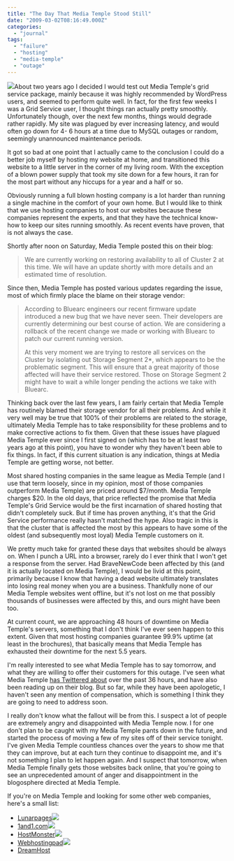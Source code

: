 ```yaml
---
title: "The Day That Media Temple Stood Still"
date: "2009-03-02T08:16:49.000Z"
categories: 
  - "journal"
tags: 
  - "failure"
  - "hosting"
  - "media-temple"
  - "outage"
---
```


![](images/mt-250x140-dk1-1.png)About two years ago I decided I would test out Media Temple's grid service package, mainly because it was highly recommended by WordPress users, and seemed to perform quite well. In fact, for the first few weeks I was a Grid Service user, I thought things ran actually pretty smoothly. Unfortunately though, over the next few months, things would degrade rather rapidly. My site was plagued by ever increasing latency, and would often go down for 4- 6 hours at a time due to MySQL outages or random, seemingly unannounced maintenance periods.

It got so bad at one point that I actually came to the conclusion I could do a better job myself by hosting my website at home, and transitioned this website to a little server in the corner of my living room. With the exception of a blown power supply that took my site down for a few hours, it ran for the most part without any hiccups for a year and a half or so.

Obviously running a full blown hosting company is a lot harder than running a single machine in the comfort of your own home. But I would like to think that we use hosting companies to host our websites because these companies represent the experts, and that they have the technical know-how to keep our sites running smoothly. As recent events have proven, that is not always the case.

Shortly after noon on Saturday, Media Temple posted this on their blog:

> We are currently working on restoring availability to all of Cluster 2 at this time. We will have an update shortly with more details and an estimated time of resolution.

Since then, Media Temple has posted various updates regarding the issue, most of which firmly place the blame on their storage vendor:

> According to Bluearc engineers our recent firmware update introduced a new bug that we have never seen. Their developers are currently determining our best course of action. We are considering a rollback of the recent change we made or working with Bluearc to patch our current running version.
> 
> At this very moment we are trying to restore all services on the Cluster by isolating out Storage Segment 2\*, which appears to be the problematic segment. This will ensure that a great majority of those affected will have their service restored. Those on Storage Segment 2 might have to wait a while longer pending the actions we take with Bluearc.

Thinking back over the last few years, I am fairly certain that Media Temple has routinely blamed their storage vendor for all their problems. And while it very well may be true that 100% of their problems are related to the storage, ultimately Media Temple has to take responsibility for these problems and to make corrective actions to fix them. Given that these issues have plagued Media Temple ever since I first signed on (which has to be at least two years ago at this point), you have to wonder why they haven't been able to fix things. In fact, if this current situation is any indication, things at Media Temple are getting worse, not better.

Most shared hosting companies in the same league as Media Temple (and I use that term loosely, since in my opinion, most of those companies outperform Media Temple) are priced around $7/month. Media Temple charges $20. In the old days, that price reflected the promise that Media Temple's Grid Service would be the first incarnation of shared hosting that didn't completely suck. But if time has proven anything, it's that the Grid Service performance really hasn't matched the hype. Also tragic in this is that the cluster that is affected the most by this appears to have some of the oldest (and subsequently most loyal) Media Temple customers on it.

We pretty much take for granted these days that websites should be always on. When I punch a URL into a browser, rarely do I ever think that I won't get a response from the server. Had BraveNewCode been affected by this (and it is actually located on Media Temple), I would be livid at this point, primarily because I know that having a dead website ultimately translates into losing real money when you are a business. Thankfully none of our Media Temple websites went offline, but it's not lost on me that possibly thousands of businesses were affected by this, and ours might have been too.

At current count, we are approaching 48 hours of downtime on Media Temple's servers, something that I don't think I've ever seen happen to this extent. Given that most hosting companies guarantee 99.9% uptime (at least in the brochures), that basically means that Media Temple has exhausted their downtime for the next 5.5 years.

I'm really interested to see what Media Temple has to say tomorrow, and what they are willing to offer their customers for this outage. I've seen what Media Temple [has Twittered about](http://www.twitter.com/mediatemple) over the past 36 hours, and have also been reading up on their blog. But so far, while they have been apologetic, I haven't seen any mention of compensation, which is something I think they are going to need to address soon.

I really don't know what the fallout will be from this. I suspect a lot of people are extremely angry and disappointed with Media Temple now. I for one don't plan to be caught with my Media Temple pants down in the future, and started the process of moving a few of my sites off of their service tonight. I've given Media Temple countless chances over the years to show me that they can improve, but at each turn they continue to disappoint me, and it's not something I plan to let happen again. And I suspect that tomorrow, when Media Temple finally gets those websites back online, that you're going to see an unprecedented amount of anger and disappointment in the blogosphere directed at Media Temple.

If you're on Media Temple and looking for some other web companies, here's a small list:

- [Lunarpages](http://www.kqzyfj.com/click-3387265-10446070)![](http://www.tqlkg.com/image-3387265-10446070)
- [1and1.com](http://www.anrdoezrs.net/click-3387265-10384862)![](http://www.ftjcfx.com/image-3387265-10384862)
- [HostMonster](http://www.anrdoezrs.net/click-3387265-10421839)![](http://www.tqlkg.com/image-3387265-10421839)
- [Webhostingpad](http://www.jdoqocy.com/click-3387265-10555752)![](http://www.tqlkg.com/image-3387265-10555752)
- [DreamHost](http://www.dreamhost.com)
